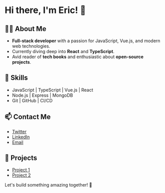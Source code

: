 # Hi there, I'm Eric! 👋

## 👨‍💻 About Me
- **Full-stack developer** with a passion for JavaScript, Vue.js, and modern web technologies.
- Currently diving deep into **React** and **TypeScript**.
- Avid reader of **tech books** and enthusiastic about **open-source projects**.

## 🚀 Skills
- JavaScript | TypeScript | Vue.js | React
- Node.js | Express | MongoDB
- Git | GitHub | CI/CD

## 📫 Contact Me
- [Twitter](https://twitter.com/your_username)
- [LinkedIn](https://linkedin.com/in/your_username)
- [Email](mailto:your_email@example.com)

## 🌟 Projects
- [Project 1](https://github.com/your_username/project1)
- [Project 2](https://github.com/your_username/project2)

Let's build something amazing together! 🚀
